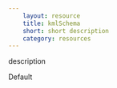 ```yaml
---
    layout: resource
    title: kmlSchema
    short: short description
    category: resources
---
```


description

Default

